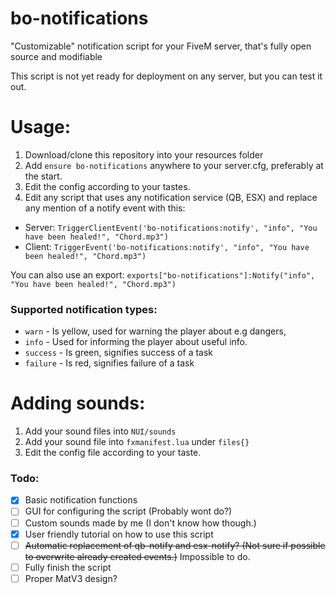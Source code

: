 # **bo-notifications**
"Customizable" notification script for your FiveM server, that's fully open source and modifiable

This script is not yet ready for deployment on any server, but you can test it out.


# Usage:

1. Download/clone this repository into your resources folder
2. Add `ensure bo-notifications` anywhere to your server.cfg, preferably at the start.
3. Edit the config according to your tastes.
4. Edit any script that uses any notification service (QB, ESX) and replace any mention of a notify event with this:

- Server: `TriggerClientEvent('bo-notifications:notify', "info", "You have been healed!", "Chord.mp3")`
- Client: `TriggerEvent('bo-notifications:notify', "info", "You have been healed!", "Chord.mp3")`

You can also use an export:
`exports["bo-notifications"]:Notify("info", "You have been healed!", "Chord.mp3")`

### Supported notification types:
- `warn` - Is yellow, used for warning the player about e.g dangers, 
- `info` - Used for informing the player about useful info.
- `success` - Is green, signifies success of a task
- `failure` - Is red, signifies failure of a task


# Adding sounds:
1. Add your sound files into `NUI/sounds`
2. Add your sound file into `fxmanifest.lua` under `files{}`
3. Edit the config file according to your taste.


### Todo:

- [x] Basic notification functions
- [ ] GUI for configuring the script (Probably wont do?)
- [ ] Custom sounds made by me (I don't know how though.)
- [x] User friendly tutorial on how to use this script
- [ ] ~~Automatic replacement of qb-notify and esx-notify? (Not sure if possible to overwrite already created events.)~~ Impossible to do.
- [ ] Fully finish the script
- [ ] Proper MatV3 design?
